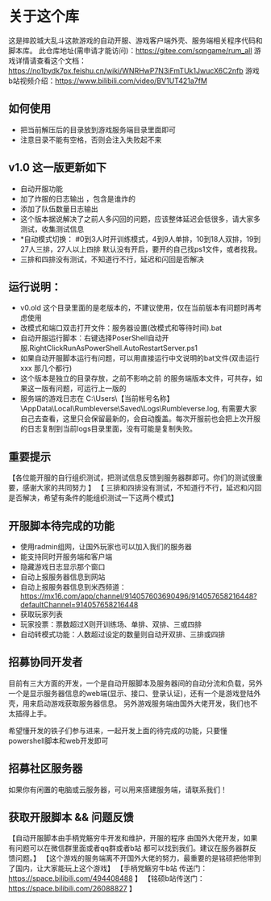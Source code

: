 # 关于这个库

这是摔跤城大乱斗这款游戏的自动开服、游戏客户端外壳、服务端相关程序代码和脚本库。
此仓库地址(需申请才能访问)：https://gitee.com/sqngame/rum_all
游戏详情请查看这个文档：https://no1bydk7px.feishu.cn/wiki/WNRHwP7N3iFmTUk1JwucX6C2nfb
游戏b站视频介绍：https://www.bilibili.com/video/BV1UT421a7fM

## 如何使用

- 把当前解压后的目录放到游戏服务端目录里面即可
- 注意目录不能有空格，否则会注入失败起不来



## v1.0 这一版更新如下

- 自动开服功能
- 加了炸服的日志输出 ，包含是谁炸的
- 添加了队伍数量日志输出
- 这个版本据说解决了之前人多闪回的问题，应该整体延迟会低很多，请大家多测试，收集测试信息
- *自动模式切换： #0到3人时开训练模式，4到9人单排，10到18人双排，19到27人三排，27人以上四排 默认没有开启，要开的自己找ps1文件，或者找我。
- 三排和四排没有测试，不知道行不行，延迟和闪回是否解决


## 运行说明：
- v0.old 这个目录里面的是老版本的，不建议使用，仅在当前版本有问题时再考虑使用
- 改模式和端口双击打开文件：服务器设置(改模式和等待时间).bat
- 自动开服运行脚本：右键选择PoserShell自动开服.RightClickRunAsPowerShell.AutoRestartServer.ps1
- 如果自动开服脚本运行有问题，可以用直接运行中文说明的bat文件(双击运行xxx 那几个都行)
- 这个版本是独立的目录存放，之前不影响之前 的服务端版本文件，可共存，如果这一版有问题，可运行上一版的
- 服务端的游戏日志在 C:\Users\【当前帐号名称】\AppData\Local\Rumbleverse\Saved\Logs\Rumbleverse.log, 有需要大家自己去查看，这里只会保留最新的，会自动腹盖。每次开服前也会把上次开服的日志复制到当前logs目录里面，没有可能是复制失败。

## 重要提示

【各位能开服的自行组织测试，把测试信息反馈到服务器群即可。你们的测试很重要，感谢大家的共同努力 】
【 三排和四排没有测试，不知道行不行，延迟和闪回是否解决，希望有条件的能组织测试一下这两个模式】

## 开服脚本待完成的功能

- 使用radmin组网，让国外玩家也可以加入我们的服务器
- 能支持同时开服务端和客户端
- 隐藏游戏日志显示那个窗口
- 自动上报服务器信息到网站
- 自动上报服务器信息到米西频道：https://mx16.com/app/channel/914057603690496/914057658216448?defaultChannel=914057658216448
- 获取玩家列表
- 玩家投票：票数超过X则开训练场、单排、双排、三或四排
- 自动转模式功能：人数超过设定的数量则自动开双排、三排或四排

## 招募协同开发者

目前有三大方面的开发，一个是自动开服脚本及服务器间的自动分流和负载，另外 一个是显示服务器信息的web端(显示、接口、登录认证)，还有一个是游戏登陆外壳，用来启动游戏获取服务器信息。
另外游戏服务端由国外大佬开发，我们也不太插得上手。

希望懂开发的铁子们参与进来，一起开发上面的待完成的功能，只要懂powershell脚本和web开发即可

## 招募社区服务器

如果你有闲置的电脑或云服务器，可以用来搭建服务端，请联系我们！


## 获取开服脚本 && 问题反馈
【自动开服脚本由手柄党觞穷牛开发和维护，开服的程序 由国外大佬开发，如果有问题可以在微信群里面或者qq群或者b站 都可以找到我们。建议在服务器群反馈问题。】
【这个游戏的服务端离不开国外大佬的努力，最重要的是铭硕把他带到了国内，让大家能玩上这个游戏】
【手柄党觞穷牛b站 传送门：https://space.bilibili.com/494408488  】
【铭硕b站传送门：https://space.bilibili.com/26088827  】